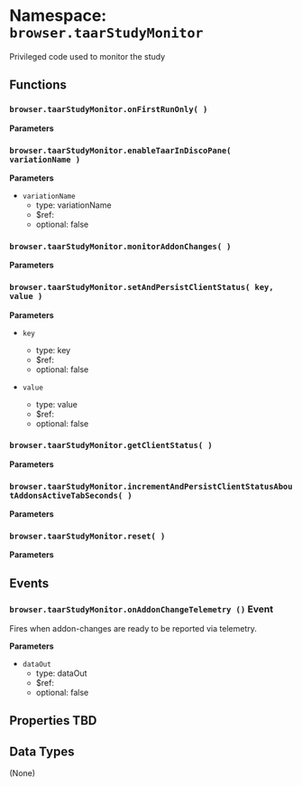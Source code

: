 # Namespace: `browser.taarStudyMonitor`

Privileged code used to monitor the study

## Functions

### `browser.taarStudyMonitor.onFirstRunOnly( )`

**Parameters**

### `browser.taarStudyMonitor.enableTaarInDiscoPane( variationName )`

**Parameters**

* `variationName`
  * type: variationName
  * $ref:
  * optional: false

### `browser.taarStudyMonitor.monitorAddonChanges( )`

**Parameters**

### `browser.taarStudyMonitor.setAndPersistClientStatus( key, value )`

**Parameters**

* `key`

  * type: key
  * $ref:
  * optional: false

* `value`
  * type: value
  * $ref:
  * optional: false

### `browser.taarStudyMonitor.getClientStatus( )`

**Parameters**

### `browser.taarStudyMonitor.incrementAndPersistClientStatusAboutAddonsActiveTabSeconds( )`

**Parameters**

### `browser.taarStudyMonitor.reset( )`

**Parameters**

## Events

### `browser.taarStudyMonitor.onAddonChangeTelemetry ()` Event

Fires when addon-changes are ready to be reported via telemetry.

**Parameters**

* `dataOut`
  * type: dataOut
  * $ref:
  * optional: false

## Properties TBD

## Data Types

(None)

